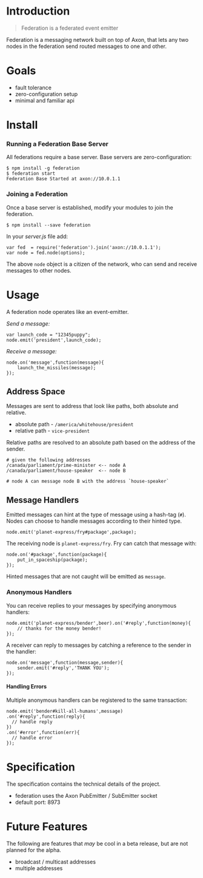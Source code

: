 # Introduction

> Federation is a federated event emitter

Federation is a messaging network built on top of Axon,
that lets any two nodes in the federation send routed messages to one and other.

# Goals

- fault tolerance
- zero-configuration setup
- minimal and familiar api

# Install

### Running a Federation Base Server

All federations require a base server.
Base servers are zero-configuration:

    $ npm install -g federation
    $ federation start
    Federation Base Started at axon://10.0.1.1

### Joining a Federation

Once a base server is established,
modify your modules to join the federation.

    $ npm install --save federation

In your *server.js* file add:

    var fed  = require('federation').join('axon://10.0.1.1');
    var node = fed.node(options);

The above `node` object is a citizen of the network,
who can send and receive messages to other nodes.

# Usage

A federation node operates like an event-emitter.

_Send a message:_

    var launch_code = "12345puppy";
    node.emit('president',launch_code);

_Receive a message:_

    node.on('message',function(message){
        launch_the_missiles(message);
    });

## Address Space

Messages are sent to address that look like paths,
both absolute and relative.

- absolute path - `/america/whitehouse/president`
- relative path - `vice-president`

Relative paths are resolved to an absolute path based on the address of the sender.

    # given the following addresses
    /canada/parliament/prime-minister <-- node A
    /canada/parliament/house-speaker  <-- node B
    
    # node A can message node B with the address `house-speaker`

## Message Handlers

Emitted messages can hint at the type of message using a hash-tag (`#`).
Nodes can choose to handle messages according to their hinted type.

    node.emit('planet-express/fry#package',package);

The receiving node is `planet-express/fry`.
Fry can catch that message with:

    node.on('#package',function(package){
        put_in_spaceship(package);
    });

Hinted messages that are not caught will be emitted as `message`.

### Anonymous Handlers

You can receive replies to your messages by specifying anonymous handlers:

    node.emit('planet-express/bender',beer).on('#reply',function(money){
        // thanks for the money bender!
    });

A receiver can reply to messages by catching a reference to the sender in the handler:

    node.on('message',function(message,sender){
        sender.emit('#reply','THANK YOU');
    });

#### Handling Errors

Multiple anonymous handlers can be registered to the same transaction:

    node.emit('bender#kill-all-humans',message)
    .on('#reply',function(reply){
      // handle reply
    })
    .on('#error',function(err){
      // handle error
    });

# Specification

The specification contains the technical details of the project.

- federation uses the Axon PubEmitter / SubEmitter socket
- default port: 8973

# Future Features

The following are features that _may_ be cool in a beta release,
but are not planned for the alpha.

- broadcast / multicast addresses
- multiple addresses

